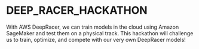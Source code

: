# DEEP_RACER_HACKATHON
With AWS DeepRacer, we can train models in the cloud using Amazon SageMaker and test them on a physical track. This hackathon will challenge us to train, optimize, and compete with our very own DeepRacer models!

